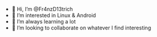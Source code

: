 - 👋 Hi, I’m @Fr4nzD13trich
- 👀 I’m interested in Linux & Android 
- 🌱 I’m always learning a lot
- 💞️ I’m looking to collaborate on whatever I find interesting

<!---
Fr4nzD13trich/Fr4nzD13trich is a ✨ special ✨ repository because its `README.md` (this file) appears on your GitHub profile.
You can click the Preview link to take a look at your changes.
--->
